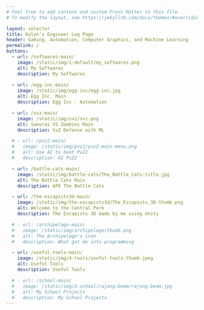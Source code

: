 ```yaml
---
# Feel free to add content and custom Front Matter to this file.
# To modify the layout, see https://jekyllrb.com/docs/themes/#overriding-theme-defaults

layout: selector
title: Kolyn's Engineer Log Page
header: Gaming, Automation, Computer Graphics, and Machine Learning
permalink: /
buttons:
  - url: /softwares-main/
    image: /static/img/1-default/my_softwares.png
    alt: My Softwares
    description: My Softwares
    
  - url: /egg-inc-main/
    image: /static/img/egg-inc/egg-inc.jpg
    alt: Egg Inc. Main
    description: Egg Inc - Automation

  - url: /svz-main/
    image: /static/img/svz/svz.png
    alt: Samurai VS Zombies Main
    description: SvZ Defense with ML

  # - url: /pvz2-main/
  #   image: /static/img/pvz2/pvz2-main-menu.png
  #   alt: Use AI to beat PvZ2
  #   description: AI PvZ2

  - url: /battle-cats-main/
    image: /static/img/battle-cats/The_Battle_Cats-title.jpg
    alt: The Battle Cats Main
    description: AFK The Battle Cats

  - url: /the-escapists3d-main/
    image: /static/img/the-escapists3d/The_Escapists_3D-thumb.png
    alt: Welcome to the Central Perk
    description: The Escapists 3D made by me using Unity

  # - url: /archipelago-main/
  #   image: /static/img/archipelago/thumb.png
  #   alt: The Archipelago's icon
  #   description: What got me into programming

  - url: /useful-tools-main/
    image: /static/img/4-tools/useful-tools-thumb.jpeg
    alt: Useful Tools
    description: Useful Tools

  # - url: /school-main/
  #   image: /static/img/3-school/rajang-beam/rajang-beam.jpg
  #   alt: My School Projects
  #   description: My School Projects
---
```

